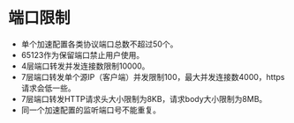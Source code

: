 # 端口限制

- 单个加速配置各类协议端口总数不超过50个。
- 65123作为保留端口禁止用户使用。
- 4层端口转发并发连接数限制10000。
- 7层端口转发单个源IP（客户端）并发限制100，最大并发连接数4000，https请求会低一些。
- 7层端口转发HTTP请求头大小限制为8KB，请求body大小限制为8MB。
- 同一个加速配置的监听端口号不能重复。

